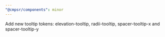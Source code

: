 ```yaml
---
"@cmpsr/components": minor
---
```


Add new tooltip tokens: elevation-tooltip, radii-tooltip, spacer-tooltip-x and spacer-tooltip-y
